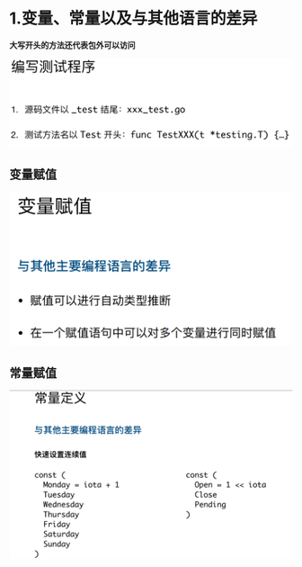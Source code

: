 # 1.变量、常量以及与其他语言的差异

**大写开头的方法还代表包外可以访问**

![](/static/image/微信截图_20201031151635.png)


## 变量赋值

![](/static/image/微信截图_20201031172311.png)

## 常量赋值
![](/static/image/微信截图_20201031172358.png)